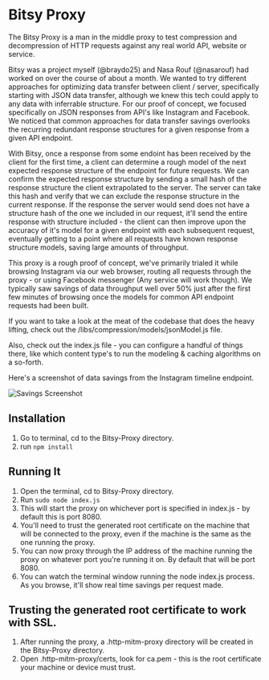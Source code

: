 # Bitsy Proxy

The Bitsy Proxy is a man in the middle proxy to test compression and decompression of HTTP requests against any real world API, website or service.

Bitsy was a project myself (@braydo25) and Nasa Rouf (@nasarouf) had worked on over the course of about a month. We wanted to try different approaches for optimizing data transfer between client / server, specifically starting with JSON data transfer, although we knew this tech could apply to any data with inferrable structure. For our proof of concept, we focused specifically on JSON responses from API's like Instagram and Facebook. We noticed that common approaches for data transfer savings overlooks the recurring redundant response structures for a given response from a given API endpoint. 

With Bitsy, once a response from some endoint has been received by the client for the first time, a client can determine a rough model of the next expected response structure of the endpoint for future requests. We can confirm the expected response structure by sending a small hash of the response structure the client extrapolated to the server. The server can take this hash and verify that we can exclude the response structure in the current response. If the response the server would send does not have a structure hash of the one we included in our request, it'll send the entire response with structure included - the client can then improve upon the accuracy of it's model for a given endpoint with each subsequent request, eventually getting to a point where all requests have known response structure models, saving large amounts of throughput.

This proxy is a rough proof of concept, we've primarily trialed it while browsing Instagram via our web browser, routing all requests through the proxy - or using Facebook messenger (Any service will work though). We typically saw savings of data throughput well over 50% just after the first few minutes of browsing once the models for common API endpoint requests had been built.

If you want to take a look at the meat of the codebase that does the heavy lifting, check out  the /libs/compression/models/jsonModel.js file.

Also, check out the index.js file - you can configure a handful of things there, like which content type's to run the modeling & caching algorithms on a so-forth.

Here's a screenshot of data savings from the Instagram timeline endpoint.

![Savings Screenshot](https://ibb.co/iKCNZF)

## Installation

1. Go to terminal, cd to the Bitsy-Proxy directory.
2. run `npm install`

## Running It

1. Open the terminal, cd to Bitsy-Proxy directory.
2. Run `sudo node index.js`
3. This will start the proxy on whichever port is specified in index.js - by default this is port 8080.
4. You'll need to trust the generated root certificate on the machine that will be connected to the proxy, even if the machine is the same as the one running the proxy.
5. You can now proxy through the IP address of the machine running the proxy on whatever port you're running it on. By default that will be port 8080.
6. You can watch the terminal window running the node index.js process. As you browse, it'll show real time savings per request made. 

## Trusting the generated root certificate to work with SSL.

1. After running the proxy, a .http-mitm-proxy directory will be created in the Bitsy-Proxy directory.
2. Open .http-mitm-proxy/certs, look for ca.pem - this is the root certificate your machine or device must trust.
